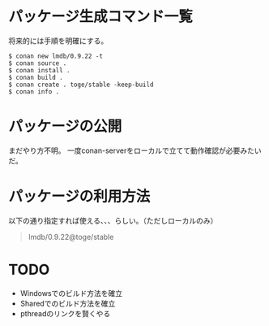 # パッケージ生成コマンド一覧

将来的には手順を明確にする。

```
$ conan new lmdb/0.9.22 -t
$ conan source .
$ conan install .
$ conan build . 
$ conan create . toge/stable -keep-build
$ conan info .
```
# パッケージの公開

まだやり方不明。
一度conan-serverをローカルで立てて動作確認が必要みたいだ。


# パッケージの利用方法

以下の通り指定すれば使える、、、らしい。（ただしローカルのみ）

> lmdb/0.9.22@toge/stable

# TODO

- Windowsでのビルド方法を確立
- Sharedでのビルド方法を確立
- pthreadのリンクを賢くやる

